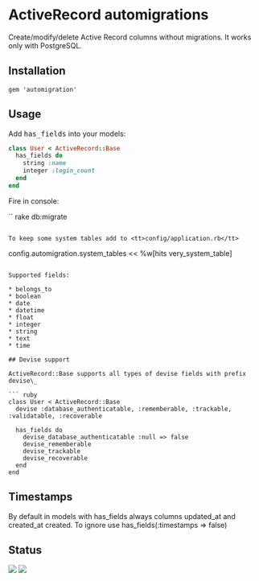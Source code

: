 # ActiveRecord automigrations

Create/modify/delete Active Record columns without migrations. It works only with PostgreSQL.

## Installation

```
gem 'automigration'
```

## Usage

Add <tt>has_fields</tt> into your models:

``` ruby
class User < ActiveRecord::Base
  has_fields do
    string :name
    integer :login_count
  end
end
```

Fire in console:

``
rake db:migrate
```

To keep some system tables add to <tt>config/application.rb</tt>

```
  config.automigration.system_tables << %w[hits very_system_table]
```

Supported fields:

* belongs_to
* boolean
* date
* datetime
* float
* integer
* string
* text
* time

## Devise support

ActiveRecord::Base supports all types of devise fields with prefix devise\_

``` ruby
class User < ActiveRecord::Base
  devise :database_authenticatable, :rememberable, :trackable, :validatable, :recoverable

  has_fields do
    devise_database_authenticatable :null => false
    devise_rememberable
    devise_trackable
    devise_recoverable
  end
end
```

## Timestamps

By default in models with has_fields always columns updated_at and created_at created. To ignore 
use has_fields(:timestamps => false)

## Status

[<img src="https://secure.travis-ci.org/boshie/automigration.png"/>](http://travis-ci.org/boshie/automigration)
[<img src="https://gemnasium.com/boshie/automigration.png"/>](http://gemnasium.com/boshie/automigration)
